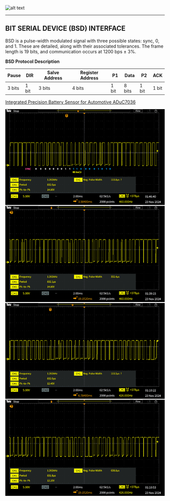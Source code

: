 
![alt text][image1]

---

## BIT SERIAL DEVICE (BSD) INTERFACE
BSD is a pulse-width modulated signal with three possible states: sync, 0, and 1. These are detailed, along with their associated tolerances. The frame length is 19 bits, and communication occurs at 1200 bps ± 3%.

**BSD Protocol Description**

| Pause        | DIR | Salve Address|Register Address| P1| Data| P2| ACK|
| ----------- | ----------- | ----------- |----------- |----------- |----------- |----------- |----------- |
| 3 bits    | 1 bit       | 3 bits |  4 bits| 1 bit|  8 bits| 1 bit| 1 bit|

[Integrated Precision Battery Sensor for Automotive ADuC7036](datasheet/ADuC7036.pdf)

[//]: # (Image References)
[image1]: ./images/IBS.PNG "IBS"
[image2]: ./images/TEK00000.PNG "14.4V RX High Byte"
[image3]: ./images/TEK00001.PNG "14.4V TX Low Byte"
[image4]: ./images/TEK00002.PNG "12V RX High Byte"
[image5]: ./images/TEK00003.PNG "12V RX Low Byte"


![alt text][image2]
![alt text][image3]
![alt text][image4]
![alt text][image5]